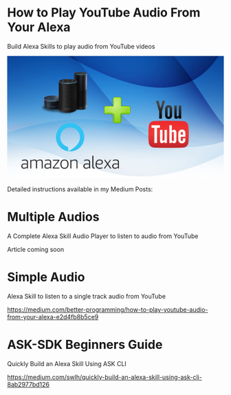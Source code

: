 # How to Play YouTube Audio From Your Alexa
Build Alexa Skills to play audio from YouTube videos

![Alt Alexa Skill + YouTube](/img/alexa-youtube.jpg)

Detailed instructions available in my Medium Posts:</br>

# Multiple Audios
A Complete Alexa Skill Audio Player to listen to audio from YouTube</br>

Article coming soon

# Simple Audio
Alexa Skill to listen to a single track audio from YouTube</br>

https://medium.com/better-programming/how-to-play-youtube-audio-from-your-alexa-e2d4fb8b5ce9

# ASK-SDK Beginners Guide
Quickly Build an Alexa Skill Using ASK CLI</br>

https://medium.com/swlh/quickly-build-an-alexa-skill-using-ask-cli-8ab2977bd126


